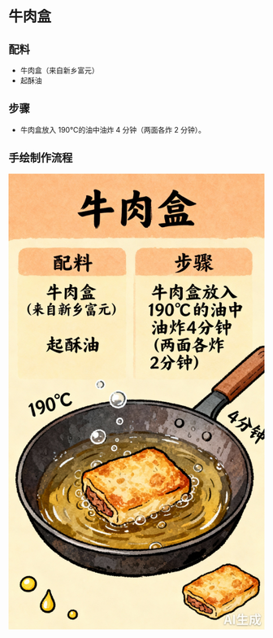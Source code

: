 # 牛肉盒

## 配料
- 牛肉盒（来自新乡富元）
- 起酥油

## 步骤
- 牛肉盒放入 190℃的油中油炸 4 分钟（两面各炸 2 分钟）。

## 手绘制作流程

![手绘制作流程](../images/早餐/牛肉盒.jpg)
